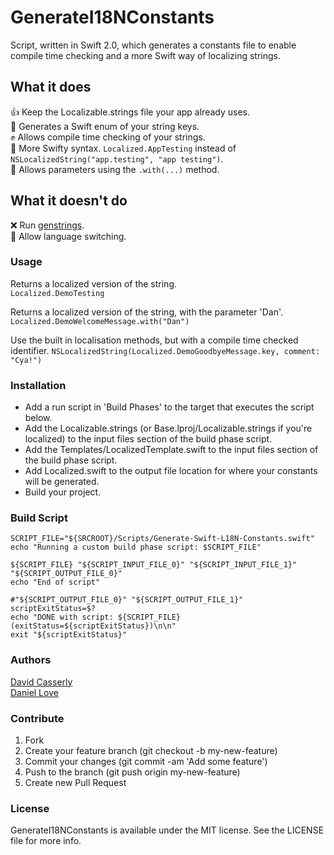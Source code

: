 # GenerateI18NConstants
Script, written in Swift 2.0, which generates a constants file to enable compile time checking and a more Swift way of localizing strings.

## What it does
👍 Keep the Localizable.strings file your app already uses.    
👏 Generates a Swift enum of your string keys.    
✊ Allows compile time checking of your strings.    
🙏 More Swifty syntax. `Localized.AppTesting` instead of `NSLocalizedString("app.testing", "app testing")`.    
💪 Allows parameters using the `.with(...)` method.    

## What it doesn't do
❌ Run [genstrings](https://developer.apple.com/library/mac/documentation/Darwin/Reference/ManPages/man1/genstrings.1.html).    
🚫 Allow language switching.

### Usage
Returns a localized version of the string.   
``Localized.DemoTesting``

Returns a localized version of the string, with the parameter 'Dan'.   
``Localized.DemoWelcomeMessage.with("Dan")``

Use the built in localisation methods, but with a compile time checked identifier.
``NSLocalizedString(Localized.DemoGoodbyeMessage.key, comment: "Cya!")``

### Installation
* Add a run script in 'Build Phases' to the target that executes the script below.
* Add the Localizable.strings (or Base.lproj/Localizable.strings if you're localized) to the input files section of the build phase script.
* Add the Templates/LocalizedTemplate.swift to the input files section of the build phase script.
* Add Localized.swift to the output file location for where your constants will be generated.
* Build your project.


### Build Script
````
SCRIPT_FILE="${SRCROOT}/Scripts/Generate-Swift-L18N-Constants.swift"
echo "Running a custom build phase script: $SCRIPT_FILE"

${SCRIPT_FILE} "${SCRIPT_INPUT_FILE_0}" "${SCRIPT_INPUT_FILE_1}" "${SCRIPT_OUTPUT_FILE_0}"
echo "End of script"

#"${SCRIPT_OUTPUT_FILE_0}" "${SCRIPT_OUTPUT_FILE_1}"
scriptExitStatus=$?
echo "DONE with script: ${SCRIPT_FILE} (exitStatus=${scriptExitStatus})\n\n"
exit "${scriptExitStatus}"
````

### Authors
[David Casserly](https://github.com/devedup)    
[Daniel Love](https://github.com/4eleven7)

### Contribute
1. Fork
1. Create your feature branch (git checkout -b my-new-feature)
1. Commit your changes (git commit -am 'Add some feature')
1. Push to the branch (git push origin my-new-feature)
1. Create new Pull Request

### License
GenerateI18NConstants is available under the MIT license. See the LICENSE file for more info.
